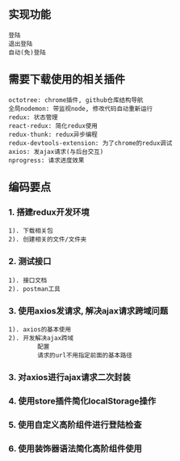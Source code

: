 ## 实现功能
	登陆
	退出登陆
	自动(免)登陆

## 需要下载使用的相关插件
	octotree: chrome插件, github仓库结构导航
	全局nodemon: 带监视node, 修改代码自动重新运行
	redux: 状态管理
	react-redux: 简化redux使用
	redux-thunk: redux异步编程
	redux-devtools-extension: 为了chrome的redux调试
	axios: 发ajax请求(与后台交互)
	nprogress: 请求进度效果

## 编码要点
### 1. 搭建redux开发环境
	1). 下载相关包
	2). 创建相关的文件/文件夹

### 2. 测试接口
	1). 接口文档
	2). postman工具

### 3. 使用axios发请求, 解决ajax请求跨域问题
	1). axios的基本使用
	2). 开发解决ajax跨域
			配置
			请求的url不用指定前面的基本路径

### 3. 对axios进行ajax请求二次封装








### 4. 使用store插件简化localStorage操作

### 5. 使用自定义高阶组件进行登陆检查

### 6. 使用装饰器语法简化高阶组件使用
